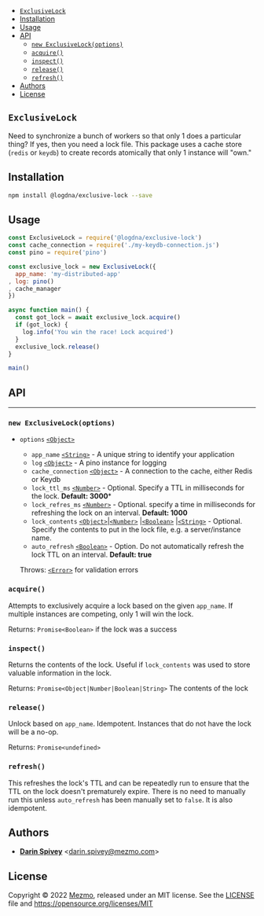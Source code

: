 <!-- TOC -->

- [`ExclusiveLock`](#exclusivelock)
- [Installation](#installation)
- [Usage](#usage)
- [API](#api)
  - [`new ExclusiveLock(options)`](#new-exclusivelockoptions)
  - [`acquire()`](#acquire)
  - [`inspect()`](#inspect)
  - [`release()`](#release)
  - [`refresh()`](#refresh)
- [Authors](#authors)
- [License](#license)

<!-- /TOC -->
## `ExclusiveLock`

Need to synchronize a bunch of workers so that only 1 does a particular thing?  If yes,
then you need a lock file.  This package uses a cache store (`redis` or `keydb`)
to create records atomically that only 1 instance will "own."
## Installation

```bash
npm install @logdna/exclusive-lock --save
```

## Usage

```js
const ExclusiveLock = require('@logdna/exclusive-lock')
const cache_connection = require('./my-keydb-connection.js')
const pino = require('pino')

const exclusive_lock = new ExclusiveLock({
  app_name: 'my-distributed-app'
, log: pino()
, cache_manager
})

async function main() {
  const got_lock = await exclusive_lock.acquire()
  if (got_lock) {
    log.info('You win the race! Lock acquired')
  }
  exclusive_lock.release()
}

main()
```

## API

-------

### `new ExclusiveLock(options)`
* `options` [`<Object>`][]
  * `app_name` [`<String>`][] - A unique string to identify your application
  * `log` [`<Object>`][] - A pino instance for logging
  * `cache_connection` [`<Object>`][] - A connection to the cache, either Redis or Keydb
  * `lock_ttl_ms` [`<Number>`][] - Optional. Specify a TTL in milliseconds for the   lock.  **Default: 3000***
  * `lock_refres_ms` [`<Number>`][] - Optional. specify a time in milliseconds for refreshing the lock on an interval. **Default: 1000**
  * `lock_contents` [`<Object>`][]|[`<Number>`][] |[`<Boolean>`][] |[`<String>`][] -
    Optional. Specify the contents to put in the lock file, e.g. a server/instance name.
  * `auto_refresh` [`<Boolean>`][] - Option. Do not automatically refresh the lock TTL on an interval. **Default: true**

  Throws: [`<Error>`][] for validation errors

### `acquire()`

Attempts to exclusively acquire a lock based on the given `app_name`. If multiple
instances are competing, only 1 will win the lock.

Returns: `Promise<Boolean>` if the lock was a success

### `inspect()`

Returns the contents of the lock. Useful if `lock_contents` was used to store
valuable information in the lock.

Returns: `Promise<Object|Number|Boolean|String>` The contents of the lock

### `release()`

Unlock based on `app_name`.  Idempotent.  Instances that do not have the lock will
be a no-op.

Returns: `Promise<undefined>`

### `refresh()`

This refreshes the lock's TTL and can be repeatedly run to ensure that the TTL on the lock doesn't prematurely expire. There is no need to manually run this unless `auto_refresh` has been manually set to `false`. It is also idempotent.
## Authors

* [**Darin Spivey**](mailto:darin.spivey@mezmo.com) &lt;darin.spivey@mezmo.com&gt;

[Commitlint]: https://commitlint.js.org
[Conventional Commit Standard]: https://www.conventionalcommits.org/en/v1.0.0/

## License

Copyright © 2022 [Mezmo](https://mezmo.com), released under an MIT license. See the [LICENSE](./LICENSE) file and https://opensource.org/licenses/MIT


[`<Boolean>`]: https://mdn.io/boolean
[`<Number>`]: https://mdn.io/number
[`<Object>`]: https://mdn.io/object
[`<String>`]: https://mdn.io/string
[`<Array>`]: https://mdn.io/array
[`<Promise>`]: https://mdn.io/promise
[`<Error>`]: https://developer.mozilla.org/en-US/docs/Web/JavaScript/Reference/Global_Objects/Error
